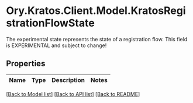 # Ory.Kratos.Client.Model.KratosRegistrationFlowState
The experimental state represents the state of a registration flow. This field is EXPERIMENTAL and subject to change!

## Properties

Name | Type | Description | Notes
------------ | ------------- | ------------- | -------------

[[Back to Model list]](../../README.md#documentation-for-models) [[Back to API list]](../../README.md#documentation-for-api-endpoints) [[Back to README]](../../README.md)

